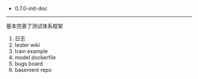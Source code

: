 * 0.7.0-init-doc
-------------------------------------------------

基本完善了测试体系框架
1. 日志
2. tester wiki
3. train example 
4. model dockerfile
5. bugs board
6. basement repo
